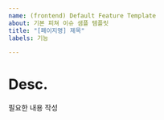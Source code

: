 ```yaml
---
name: (frontend) Default Feature Template 
about: 기본 피쳐 이슈 샘플 템플릿
title: "[페이지명] 제목"
labels: 기능

---
```


# Desc.
필요한 내용 작성
